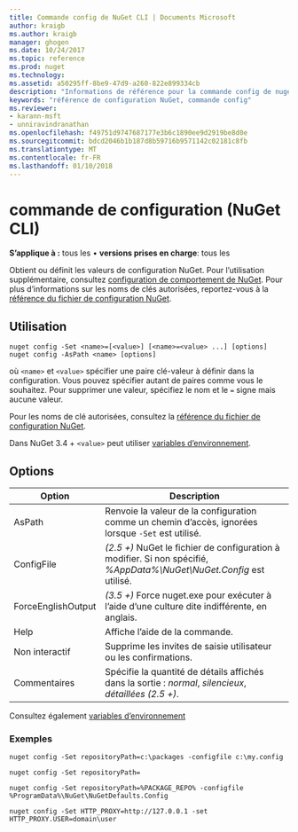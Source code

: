 ```yaml
---
title: Commande config de NuGet CLI | Documents Microsoft
author: kraigb
ms.author: kraigb
manager: ghogen
ms.date: 10/24/2017
ms.topic: reference
ms.prod: nuget
ms.technology: 
ms.assetid: a50295ff-8be9-47d9-a260-822e899334cb
description: "Informations de référence pour la commande config de nuget.exe"
keywords: "référence de configuration NuGet, commande config"
ms.reviewer:
- karann-msft
- unniravindranathan
ms.openlocfilehash: f49751d9747687177e3b6c1890ee9d2919be8d0e
ms.sourcegitcommit: bdcd2046b1b187d8b59716b9571142c02181c8fb
ms.translationtype: MT
ms.contentlocale: fr-FR
ms.lasthandoff: 01/10/2018
---
```

# <a name="config-command-nuget-cli"></a>commande de configuration (NuGet CLI)

**S’applique à :** tous les &bullet; **versions prises en charge**: tous les

Obtient ou définit les valeurs de configuration NuGet. Pour l’utilisation supplémentaire, consultez [configuration de comportement de NuGet](../consume-packages/configuring-nuget-behavior.md). Pour plus d’informations sur les noms de clés autorisées, reportez-vous à la [référence du fichier de configuration NuGet](../Schema/nuget-config-file.md).

## <a name="usage"></a>Utilisation

```
nuget config -Set <name>=[<value>] [<name>=<value> ...] [options]
nuget config -AsPath <name> [options]
```

où `<name>` et `<value>` spécifier une paire clé-valeur à définir dans la configuration. Vous pouvez spécifier autant de paires comme vous le souhaitez. Pour supprimer une valeur, spécifiez le nom et le `=` signe mais aucune valeur.

Pour les noms de clé autorisées, consultez la [référence du fichier de configuration NuGet](../Schema/nuget-config-file.md).

Dans NuGet 3.4 + `<value>` peut utiliser [variables d’environnement](cli-ref-environment-variables.md).

## <a name="options"></a>Options

| Option | Description |
| --- | --- |
| AsPath | Renvoie la valeur de la configuration comme un chemin d’accès, ignorées lorsque `-Set` est utilisé. |
| ConfigFile | *(2.5 +)*  NuGet le fichier de configuration à modifier. Si non spécifié, *%AppData%\NuGet\NuGet.Config* est utilisé. |
| ForceEnglishOutput | *(3.5 +)*  Force nuget.exe pour exécuter à l’aide d’une culture dite indifférente, en anglais. |
| Help | Affiche l’aide de la commande. |
| Non interactif | Supprime les invites de saisie utilisateur ou les confirmations. |
| Commentaires | Spécifie la quantité de détails affichés dans la sortie : *normal*, *silencieux*, *détaillées (2.5 +)*. |

Consultez également [variables d’environnement](cli-ref-environment-variables.md)

### <a name="examples"></a>Exemples

```
nuget config -Set repositoryPath=c:\packages -configfile c:\my.config

nuget config -Set repositoryPath=

nuget config -Set repositoryPath=%PACKAGE_REPO% -configfile %ProgramData%\NuGet\NuGetDefaults.Config

nuget config -Set HTTP_PROXY=http://127.0.0.1 -set HTTP_PROXY.USER=domain\user
```
